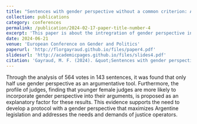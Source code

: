 ```yaml
---
title: "Sentences with gender perspective without a common criterion: A foreseeable mistake?"
collection: publications
category: conferences
permalink: /publication/2024-02-17-paper-title-number-4
excerpt: 'This paper is about the intregration of gender perspective in the argentinian subnational judicial system.'
date: 2024-06-21
venue: 'European Conference on Gender and Politics'
paperurl: 'http://florgayraud.github.io/files/paper4.pdf'
slidesurl: 'http://academicpages.github.io/files/slides4.pdf'
citation: 'Gayraud, M. F. (2024). &quot;Sentences with gender perspective without a common criterion: A foreseeable mistake?; <i>European Conference on Gender and Politics</i>.'
---
```


Through the analysis of 564 votes in 143 sentences, it was found that only half use gender perspective as an argumentative tool. Furthermore, the profile of judges, finding that younger female judges are more likely to incorporate gender perspective into their arguments, is proposed as an explanatory factor for these results. This evidence supports the need to develop a protocol with a gender perspective that maximizes Argentine legislation and addresses the needs and demands of justice operators.

